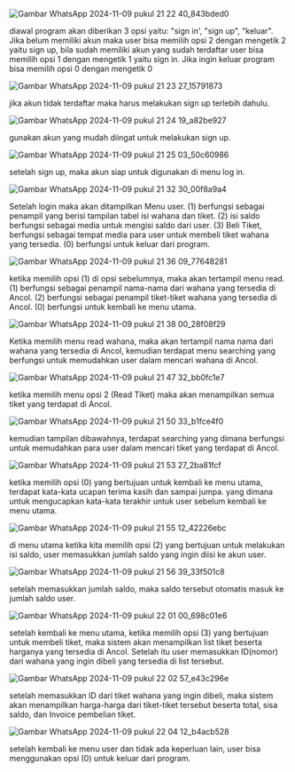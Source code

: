![Gambar WhatsApp 2024-11-09 pukul 21 22 40_843bded0](https://github.com/user-attachments/assets/9263dedf-386c-49f4-ae5b-7fbecf8d4b9c)

diawal program akan diberikan 3 opsi yaitu: "sign in', "sign up", "keluar". Jika belum memiliki akun maka user bisa memilih opsi 2 dengan mengetik 2 yaitu sign up, bila sudah memiliki akun yang sudah terdaftar user bisa memilih opsi 1 dengan mengetik 1 yaitu sign in. Jika ingin keluar program bisa memilih opsi 0 dengan mengetik 0


![Gambar WhatsApp 2024-11-09 pukul 21 23 27_15791873](https://github.com/user-attachments/assets/7985b4a6-c42b-4311-b7ab-af47a936f5c2)

jika akun tidak terdaftar maka harus melakukan sign up terlebih dahulu.


![Gambar WhatsApp 2024-11-09 pukul 21 24 19_a82be927](https://github.com/user-attachments/assets/6e90b348-c86e-4d7f-9c8c-784bc7432297)

gunakan akun yang mudah diingat untuk melakukan sign up.


![Gambar WhatsApp 2024-11-09 pukul 21 25 03_50c60986](https://github.com/user-attachments/assets/cd7bc410-d561-4cf7-a387-8402efe6f0a5)

setelah sign up, maka akun siap untuk digunakan di menu log in.


![Gambar WhatsApp 2024-11-09 pukul 21 32 30_00f8a9a4](https://github.com/user-attachments/assets/74b5a526-abf5-4bf9-8eab-e17e3172c4bc)

Setelah login maka akan ditampilkan Menu user. (1) berfungsi sebagai penampil yang berisi tampilan tabel isi wahana dan tiket. (2) isi saldo berfungsi sebagai media untuk mengisi saldo dari user. (3) Beli Tiket, berfungsi sebagai tempat media para user untuk membeli tiket wahana yang tersedia. (0) berfungsi untuk keluar dari program.


![Gambar WhatsApp 2024-11-09 pukul 21 36 09_77648281](https://github.com/user-attachments/assets/19d8a5d8-b643-4560-a289-f71032f2104a)

ketika memilih opsi (1) di opsi sebelumnya, maka akan tertampil menu read. (1) berfungsi sebagai penampil nama-nama dari wahana yang tersedia di Ancol. (2) berfungsi sebagai penampil tiket-tiket wahana yang tersedia di Ancol. (0) berfungsi untuk kembali ke menu utama.


![Gambar WhatsApp 2024-11-09 pukul 21 38 00_28f08f29](https://github.com/user-attachments/assets/2a5af910-0a1a-4885-94b7-590a1bafb10a)

Ketika memilih menu read wahana, maka akan tertampil nama nama dari wahana yang tersedia di Ancol, kemudian terdapat menu searching yang berfungsi untuk memudahkan user dalam mencari wahana di Ancol.


![Gambar WhatsApp 2024-11-09 pukul 21 47 32_bb0fc1e7](https://github.com/user-attachments/assets/3f09e2ae-1032-4b46-8573-cc15db4f3e44)

ketika memilih menu opsi 2 (Read Tiket) maka akan menampilkan semua tiket yang terdapat di Ancol.


![Gambar WhatsApp 2024-11-09 pukul 21 50 33_b1fce4f0](https://github.com/user-attachments/assets/6cc2b893-b559-4cdb-9597-186df5eacb5a)

kemudian tampilan dibawahnya, terdapat searching yang dimana berfungsi untuk memudahkan para user dalam mencari tiket yang terdapat di Ancol.


![Gambar WhatsApp 2024-11-09 pukul 21 53 27_2ba81fcf](https://github.com/user-attachments/assets/b7b635a4-1e0a-40d0-b082-aa9920060dd9)

ketika memilih opsi (0) yang bertujuan untuk kembali ke menu utama, terdapat kata-kata ucapan terima kasih dan sampai jumpa. yang dimana untuk mengucapkan kata-kata terakhir untuk user sebelum kembali ke menu utama.


![Gambar WhatsApp 2024-11-09 pukul 21 55 12_42226ebc](https://github.com/user-attachments/assets/b30f1c1e-d8c9-4172-9bdd-42b002c68adf)

di menu utama ketika kita memilih opsi (2) yang bertujuan untuk melakukan isi saldo, user memasukkan jumlah saldo yang ingin diisi ke akun user.


![Gambar WhatsApp 2024-11-09 pukul 21 56 39_33f501c8](https://github.com/user-attachments/assets/9c9c5a11-92e1-49d2-991c-9f93db89a0ac)

setelah memasukkan jumlah saldo, maka saldo tersebut otomatis masuk ke jumlah saldo user.


![Gambar WhatsApp 2024-11-09 pukul 22 01 00_698c01e6](https://github.com/user-attachments/assets/e11d97a7-a054-4624-a41a-d24bb26933ba)

setelah kembali ke menu utama, ketika memilih opsi (3) yang bertujuan untuk membeli tiket, maka sistem akan menampilkan list tiket beserta harganya yang tersedia di Ancol. Setelah itu user memasukkan ID(nomor) dari wahana yang ingin dibeli yang tersedia di list tersebut.


![Gambar WhatsApp 2024-11-09 pukul 22 02 57_e43c296e](https://github.com/user-attachments/assets/34e8fafe-22ca-48a0-90ee-03cff142ba0d)

setelah memasukkan ID dari tiket wahana yang ingin dibeli, maka sistem akan menampilkan harga-harga dari tiket-tiket tersebut beserta total, sisa saldo, dan Invoice pembelian tiket.


![Gambar WhatsApp 2024-11-09 pukul 22 04 12_b4acb528](https://github.com/user-attachments/assets/00044e0f-ff7b-4daa-beda-d4c9598655bc)

setelah kembali ke menu user dan tidak ada keperluan lain, user bisa menggunakan opsi (0) untuk keluar dari program.
